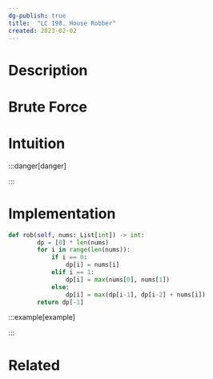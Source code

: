 ```yaml
---
dg-publish: true
title:  "LC 198. House Robber"
created: 2023-02-02
---
```



# Description

# Brute Force
# Intuition

:::danger[danger] 


:::

# Implementation
```python
def rob(self, nums: List[int]) -> int:
        dp = [0] * len(nums)
        for i in range(len(nums)):
            if i == 0:
                dp[i] = nums[i]
            elif i == 1:
                dp[i] = max(nums[0], nums[1])
            else:
                dp[i] = max(dp[i-1], dp[i-2] + nums[i])
        return dp[-1]
```

:::example[example] 


:::


# Related

